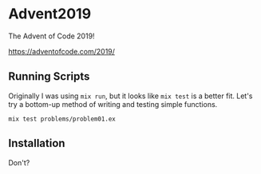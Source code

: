 # Advent2019

The Advent of Code 2019!

https://adventofcode.com/2019/

## Running Scripts

Originally I was using `mix run`, but it looks like `mix test` is a better fit.
Let's try a bottom-up method of writing and testing simple functions.

```
mix test problems/problem01.ex
```


## Installation

Don't?

